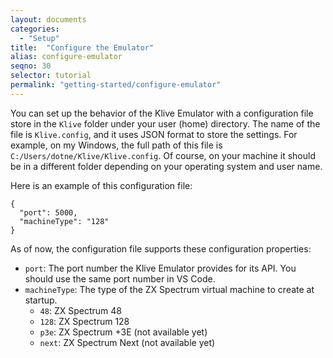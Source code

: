 ```yaml
---
layout: documents
categories: 
  - "Setup"
title:  "Configure the Emulator"
alias: configure-emulator
seqno: 30
selector: tutorial
permalink: "getting-started/configure-emulator"
---
```


You can set up the behavior of the Klive Emulator with a configuration file store in the `Klive` folder under your user (home) directory. The name of the file is `Klive.config`, and it uses JSON format to store the settings. For example, on my Windows, the full path of this file is `C:/Users/dotne/Klive/Klive.config`. Of course, on your machine it should be in a different folder depending on your operating system and user name.

Here is an example of this configuration file:

```
{
  "port": 5000,
  "machineType": "128"
}
```

As of now, the configuration file supports these configuration properties:

- `port`: The port number the Klive Emulator provides for its API. You should use the same port number in VS Code.
- `machineType`: The type of the ZX Spectrum virtual machine to create at startup.
    - `48`: ZX Spectrum 48
    - `128`: ZX Spectrum 128
    - `p3e`: ZX Spectrum +3E (not available yet)
    - `next`: ZX Spectrum Next (not available yet)
